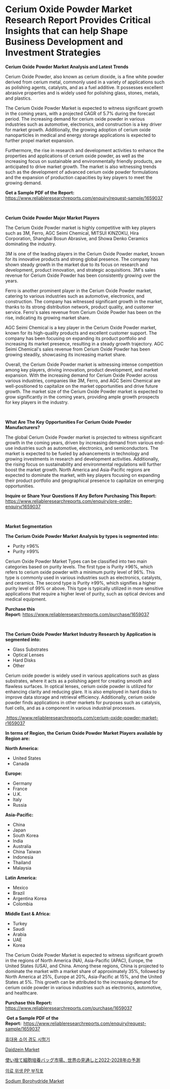 <p><h1>Cerium Oxide Powder Market Research Report Provides Critical Insights that can help Shape Business Development and Investment Strategies</h1></p><p><strong>Cerium Oxide Powder Market Analysis and Latest Trends</strong></p>
<p><p>Cerium Oxide Powder, also known as cerium dioxide, is a fine white powder derived from cerium metal, commonly used in a variety of applications such as polishing agents, catalysts, and as a fuel additive. It possesses excellent abrasive properties and is widely used for polishing glass, stones, metals, and plastics.</p><p>The Cerium Oxide Powder Market is expected to witness significant growth in the coming years, with a projected CAGR of 5.7% during the forecast period. The increasing demand for cerium oxide powder in various industries such as automotive, electronics, and construction is a key driver for market growth. Additionally, the growing adoption of cerium oxide nanoparticles in medical and energy storage applications is expected to further propel market expansion.</p><p>Furthermore, the rise in research and development activities to enhance the properties and applications of cerium oxide powder, as well as the increasing focus on sustainable and environmentally friendly products, are anticipated to drive market growth. The market is also witnessing trends such as the development of advanced cerium oxide powder formulations and the expansion of production capacities by key players to meet the growing demand.</p></p>
<p><strong>Get a Sample PDF of the Report:&nbsp;</strong> <a href="https://www.reliableresearchreports.com/enquiry/request-sample/1659037">https://www.reliableresearchreports.com/enquiry/request-sample/1659037</a></p>
<p>&nbsp;</p>
<p><strong>Cerium Oxide Powder Major Market Players</strong></p>
<p><p>The Cerium Oxide Powder market is highly competitive with key players such as 3M, Ferro, AGC Seimi Chemical, MITSUI KINZOKU, Hira Corporation, Shanghai Bosun Abrasive, and Showa Denko Ceramics dominating the industry. </p><p>3M is one of the leading players in the Cerium Oxide Powder market, known for its innovative products and strong global presence. The company has shown steady growth in the market due to its focus on research and development, product innovation, and strategic acquisitions. 3M's sales revenue for Cerium Oxide Powder has been consistently growing over the years.</p><p>Ferro is another prominent player in the Cerium Oxide Powder market, catering to various industries such as automotive, electronics, and construction. The company has witnessed significant growth in the market, thanks to its strong distribution network, product quality, and customer service. Ferro's sales revenue from Cerium Oxide Powder has been on the rise, indicating its growing market share.</p><p>AGC Seimi Chemical is a key player in the Cerium Oxide Powder market, known for its high-quality products and excellent customer support. The company has been focusing on expanding its product portfolio and increasing its market presence, resulting in a steady growth trajectory. AGC Seimi Chemical's sales revenue from Cerium Oxide Powder has been growing steadily, showcasing its increasing market share.</p><p>Overall, the Cerium Oxide Powder market is witnessing intense competition among key players, driving innovation, product development, and market expansion. With the increasing demand for Cerium Oxide Powder across various industries, companies like 3M, Ferro, and AGC Seimi Chemical are well-positioned to capitalize on the market opportunities and drive future growth. The market size of the Cerium Oxide Powder market is expected to grow significantly in the coming years, providing ample growth prospects for key players in the industry.</p></p>
<p>&nbsp;</p>
<p><strong>What Are The Key Opportunities For Cerium Oxide Powder Manufacturers?</strong></p>
<p><p>The global Cerium Oxide Powder market is projected to witness significant growth in the coming years, driven by increasing demand from various end-use industries such as automotive, electronics, and semiconductors. The market is expected to be fueled by advancements in technology and growing investments in research and development activities. Additionally, the rising focus on sustainability and environmental regulations will further boost the market growth. North America and Asia-Pacific regions are expected to dominate the market, with key players focusing on expanding their product portfolio and geographical presence to capitalize on emerging opportunities.</p></p>
<p><strong>Inquire or Share Your Questions If Any Before Purchasing This Report:</strong> <a href="https://www.reliableresearchreports.com/enquiry/pre-order-enquiry/1659037">https://www.reliableresearchreports.com/enquiry/pre-order-enquiry/1659037</a></p>
<p>&nbsp;</p>
<p><strong>Market Segmentation</strong></p>
<p><strong>The Cerium Oxide Powder Market Analysis by types is segmented into:</strong></p>
<p><ul><li>Purity ≥96%</li><li>Purity ≥99%</li></ul></p>
<p><p>Cerium Oxide Powder Market Types can be classified into two main categories based on purity levels. The first type is Purity ≥96%, which refers to cerium oxide powder with a minimum purity level of 96%. This type is commonly used in various industries such as electronics, catalysts, and ceramics. The second type is Purity ≥99%, which signifies a higher purity level of 99% or above. This type is typically utilized in more sensitive applications that require a higher level of purity, such as optical devices and medical equipment.</p></p>
<p><strong>Purchase this Report:&nbsp;</strong><a href="https://www.reliableresearchreports.com/purchase/1659037">https://www.reliableresearchreports.com/purchase/1659037</a></p>
<p>&nbsp;</p>
<p><strong>The Cerium Oxide Powder Market Industry Research by Application is segmented into:</strong></p>
<p><ul><li>Glass Substrates</li><li>Optical Lenses</li><li>Hard Disks</li><li>Other</li></ul></p>
<p><p>Cerium oxide powder is widely used in various applications such as glass substrates, where it acts as a polishing agent for creating smooth and flawless surfaces. In optical lenses, cerium oxide powder is utilized for enhancing clarity and reducing glare. It is also employed in hard disks to improve data storage and retrieval efficiency. Additionally, cerium oxide powder finds applications in other markets for purposes such as catalysis, fuel cells, and as a component in various industrial processes.</p></p>
<p><a href="https://www.reliableresearchreports.com/cerium-oxide-powder-market-r1659037">&nbsp;https://www.reliableresearchreports.com/cerium-oxide-powder-market-r1659037</a></p>
<p><strong>In terms of Region, the Cerium Oxide Powder Market Players available by Region are:</strong></p>
<p>
    <p> <strong> North America: </strong>
        <ul>
            <li>United States</li>
            <li>Canada</li>
        </ul>
        </p> 
    <p> <strong> Europe: </strong>
        <ul>
            <li>Germany</li>
            <li>France</li>
            <li>U.K.</li>
            <li>Italy</li>
            <li>Russia</li>
        </ul>
        </p> 
    <p> <strong> Asia-Pacific: </strong>
        <ul>
            <li>China</li>
            <li>Japan</li>
            <li>South Korea</li>
            <li>India</li>
            <li>Australia</li>
            <li>China Taiwan</li>
            <li>Indonesia</li>
            <li>Thailand</li>
            <li>Malaysia</li>
        </ul>
        </p> 
    <p> <strong> Latin America: </strong>
        <ul>
            <li>Mexico</li>
            <li>Brazil</li>
            <li>Argentina Korea</li>
            <li>Colombia</li>
        </ul>
        </p> 
    <p> <strong> Middle East & Africa: </strong>
        <ul>
            <li>Turkey</li>
            <li>Saudi</li>
            <li>Arabia</li>
            <li>UAE</li>
            <li>Korea</li>
        </ul>
    </p>
    </p>
<p><p>The Cerium Oxide Powder Market is expected to witness significant growth in the regions of North America (NA), Asia-Pacific (APAC), Europe, the United States (USA), and China. Among these regions, China is projected to dominate the market with a market share of approximately 35%, followed by North America at 25%, Europe at 20%, Asia-Pacific at 15%, and the United States at 5%. This growth can be attributed to the increasing demand for cerium oxide powder in various industries such as electronics, automotive, and healthcare.</p></p>
<p><strong>Purchase this Report: </strong><a href="https://www.reliableresearchreports.com/purchase/1659037">https://www.reliableresearchreports.com/purchase/1659037</a></p>
<p>&nbsp;<strong>Get a Sample PDF of the Report:&nbsp;&nbsp;</strong><a href="https://www.reliableresearchreports.com/enquiry/request-sample/1659037">https://www.reliableresearchreports.com/enquiry/request-sample/1659037</a></p>
<p><strong></strong></p>
<p><p><a href="https://github.com/ROBERTS65DAVID/Market-Research-Report-List-1/blob/main/4730882118802.md">휴대용 쇼어 경도 시험기</a></p><p><a href="https://github.com/Chiragrp22/Market-Research-Report-List-5/blob/main/daidzein-market.md">Daidzein Market</a></p><p><a href="https://github.com/DanykaKilback/Market-Research-Report-List-1/blob/main/1377322130482.md">使い捨て細胞培養バッグ市場、世界の見通しと2022-2028年の予測</a></p><p><a href="https://medium.com/@willislebsack/%EA%B8%80%EB%A1%9C%EB%B2%8C-%EC%9D%98%EB%A3%8C-%EC%9C%84%EC%83%9D-pp-%EB%B9%84-%EC%A7%A0-%EC%9B%90%EB%8B%A8-%EC%82%B0%EC%97%85-%EC%9C%A0%ED%98%95-%EC%9D%91%EC%9A%A9-%EB%B6%84%EC%95%BC-%EC%8B%9C%EC%9E%A5-%ED%94%8C%EB%A0%88%EC%9D%B4%EC%96%B4-%EC%A7%80%EC%97%AD-%EC%84%B1%EC%9E%A5-%EB%B6%84%EC%84%9D-%EB%B0%8F-%EB%AF%B8%EB%9E%98-%EC%8B%9C%EB%82%98%EB%A6%AC%EC%98%A4-2024-2031-94e1999aeef4">의료 위생 PP 부직포</a></p><p><a href="https://github.com/nandosuryapratama/Market-Research-Report-List-1/blob/main/sodium-borohydride-market.md">Sodium Borohydride Market</a></p></p>